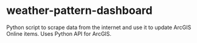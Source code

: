# weather-pattern-dashboard
Python script to scrape data from the internet and use it to update ArcGIS Online items.
Uses Python API for ArcGIS.
